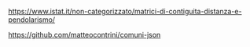 https://www.istat.it/non-categorizzato/matrici-di-contiguita-distanza-e-pendolarismo/

https://github.com/matteocontrini/comuni-json
